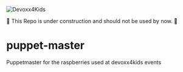 ![Devoxx4Kids](http://www.devoxx4kids.de/wp-content/uploads/2015/07/cropped-header_hp.jpg)

:construction: This Repo is under construction and should not be used by now. :construction:

# puppet-master
Puppetmaster for the raspberries used at devoxx4kids events

